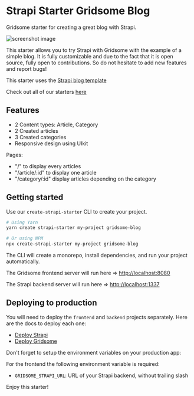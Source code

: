 # Strapi Starter Gridsome Blog

Gridsome starter for creating a great blog with Strapi.

![screenshot image](/screenshot.png)

This starter allows you to try Strapi with Gridsome with the example of a simple blog. It is fully customizable and due to the fact that it is open source, fully open to contributions. So do not hesitate to add new features and report bugs!

This starter uses the [Strapi blog template](https://github.com/strapi/strapi-template-blog)

Check out all of our starters [here](https://strapi.io/starters)

## Features

- 2 Content types: Article, Category
- 2 Created articles
- 3 Created categories
- Responsive design using UIkit

Pages:

- "/" to display every articles
- "/article/:id" to display one article
- "/category/:id" display articles depending on the category

## Getting started

Use our `create-strapi-starter` CLI to create your project.

```sh
# Using Yarn
yarn create strapi-starter my-project gridsome-blog

# Or using NPM
npx create-strapi-starter my-project gridsome-blog
```

The CLI will create a monorepo, install dependencies, and run your project automatically.

The Gridsome frontend server will run here => [http://localhost:8080](http://localhost:8080)

The Strapi backend server will run here => [http://localhost:1337](http://localhost:1337)

## Deploying to production

You will need to deploy the `frontend` and `backend` projects separately. Here are the docs to deploy each one:

- [Deploy Strapi](https://strapi.io/documentation/developer-docs/latest/setup-deployment-guides/deployment.html#hosting-provider-guides)
- [Deploy Gridsome](https://gridsome.org/docs/deployment/)

Don't forget to setup the environment variables on your production app:

For the frontend the following environment variable is required: 
- `GRIDSOME_STRAPI_URL`: URL of your Strapi backend, without trailing slash


Enjoy this starter!